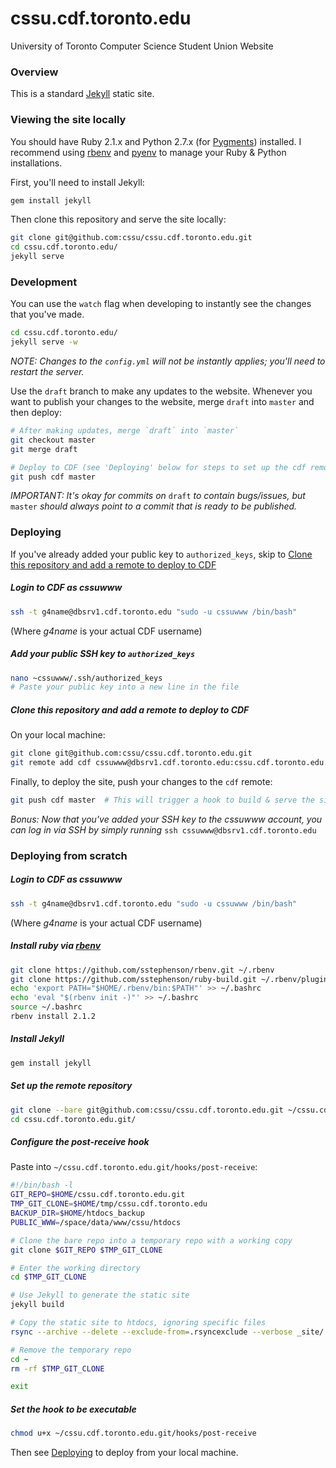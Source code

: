 cssu.cdf.toronto.edu
====================

University of Toronto Computer Science Student Union Website

### Overview

This is a standard [Jekyll][jekyll] static site.

### Viewing the site locally

You should have Ruby 2.1.x and Python 2.7.x (for [Pygments][pygments]) installed. I recommend using [rbenv][] and [pyenv][] to manage your Ruby & Python installations.

First, you'll need to install Jekyll:

```bash
gem install jekyll
```

Then clone this repository and serve the site locally:

```bash
git clone git@github.com:cssu/cssu.cdf.toronto.edu.git
cd cssu.cdf.toronto.edu/
jekyll serve
```

### Development

You can use the `watch` flag when developing to instantly see the changes that you've made.

```bash
cd cssu.cdf.toronto.edu/
jekyll serve -w
```

_NOTE: Changes to the `config.yml` will not be instantly applies; you'll need to restart the server._

Use the `draft` branch to make any updates to the website. Whenever you want to publish your changes to the website, merge `draft` into `master` and then deploy:

```bash
# After making updates, merge `draft` into `master`
git checkout master
git merge draft

# Deploy to CDF (see 'Deploying' below for steps to set up the cdf remote)
git push cdf master
```

_IMPORTANT: It's okay for commits on_ `draft` _to contain bugs/issues, but_ `master` _should always point to a commit that is ready to be published._

### Deploying

If you've already added your public key to `authorized_keys`, skip to [Clone this repository and add a remote to deploy to CDF](#clone-this-repository-and-add-a-remote-to-deploy-to-cdf)

##### Login to CDF as _cssuwww_

```bash
ssh -t g4name@dbsrv1.cdf.toronto.edu "sudo -u cssuwww /bin/bash"
```

(Where _g4name_ is your actual CDF username)

##### Add your public SSH key to `authorized_keys`

```bash
nano ~cssuwww/.ssh/authorized_keys
# Paste your public key into a new line in the file
```

##### Clone this repository and add a remote to deploy to CDF

On your local machine:

```bash
git clone git@github.com:cssu/cssu.cdf.toronto.edu.git
git remote add cdf cssuwww@dbsrv1.cdf.toronto.edu:cssu.cdf.toronto.edu.git
```

Finally, to deploy the site, push your changes to the `cdf` remote:

```bash
git push cdf master  # This will trigger a hook to build & serve the site on CDF
```

_Bonus: Now that you've added your SSH key to the cssuwww account, you can log in via SSH by simply running_ `ssh cssuwww@dbsrv1.cdf.toronto.edu`

### Deploying from scratch

##### Login to CDF as _cssuwww_

```bash
ssh -t g4name@dbsrv1.cdf.toronto.edu "sudo -u cssuwww /bin/bash"
```

(Where _g4name_ is your actual CDF username)

##### Install ruby via [rbenv](https://github.com/sstephenson/rbenv)

```bash
git clone https://github.com/sstephenson/rbenv.git ~/.rbenv
git clone https://github.com/sstephenson/ruby-build.git ~/.rbenv/plugins/ruby-build
echo 'export PATH="$HOME/.rbenv/bin:$PATH"' >> ~/.bashrc
echo 'eval "$(rbenv init -)"' >> ~/.bashrc
source ~/.bashrc
rbenv install 2.1.2
```

##### Install Jekyll

```bash
gem install jekyll
```

##### Set up the remote repository

```bash
git clone --bare git@github.com:cssu/cssu.cdf.toronto.edu.git ~/cssu.cdf.toronto.edu.git
cd cssu.cdf.toronto.edu.git/
```

##### Configure the _post-receive_ hook

Paste into `~/cssu.cdf.toronto.edu.git/hooks/post-receive`:

```bash
#!/bin/bash -l
GIT_REPO=$HOME/cssu.cdf.toronto.edu.git
TMP_GIT_CLONE=$HOME/tmp/cssu.cdf.toronto.edu
BACKUP_DIR=$HOME/htdocs_backup
PUBLIC_WWW=/space/data/www/cssu/htdocs

# Clone the bare repo into a temporary repo with a working copy
git clone $GIT_REPO $TMP_GIT_CLONE

# Enter the working directory
cd $TMP_GIT_CLONE

# Use Jekyll to generate the static site
jekyll build

# Copy the static site to htdocs, ignoring specific files
rsync --archive --delete --exclude-from=.rsyncexclude --verbose _site/ $PUBLIC_WWW

# Remove the temporary repo
cd ~
rm -rf $TMP_GIT_CLONE

exit
```

##### Set the hook to be executable

```bash
chmod u+x ~/cssu.cdf.toronto.edu.git/hooks/post-receive
```

Then see [Deploying](#deploying) to deploy from your local machine.

[jekyll]:   http://jekyllrb.com/ "Jekyll"
[pygments]: http://pygments.org/ "Pygments"
[rbenv]:    https://github.com/sstephenson/rbenv
[pyenv]:    https://github.com/yyuu/pyenv
